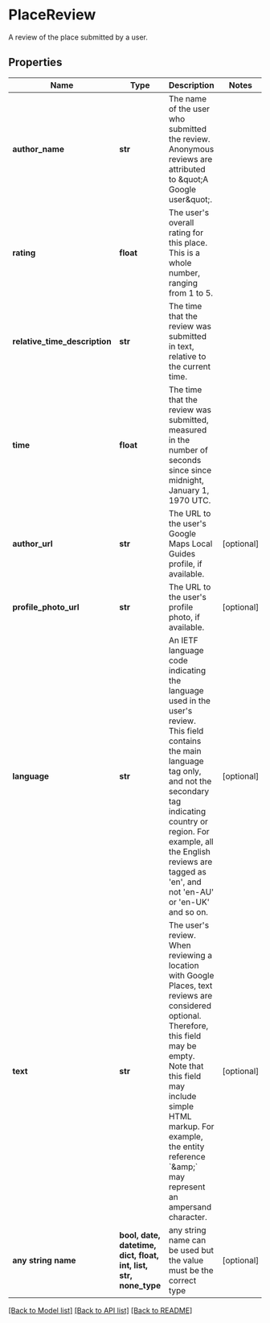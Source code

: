 # PlaceReview

A review of the place submitted by a user.

## Properties
Name | Type | Description | Notes
------------ | ------------- | ------------- | -------------
**author_name** | **str** | The name of the user who submitted the review. Anonymous reviews are attributed to \&quot;A Google user\&quot;. | 
**rating** | **float** | The user&#39;s overall rating for this place. This is a whole number, ranging from 1 to 5. | 
**relative_time_description** | **str** | The time that the review was submitted in text, relative to the current time. | 
**time** | **float** | The time that the review was submitted, measured in the number of seconds since since midnight, January 1, 1970 UTC. | 
**author_url** | **str** | The URL to the user&#39;s Google Maps Local Guides profile, if available. | [optional] 
**profile_photo_url** | **str** | The URL to the user&#39;s profile photo, if available. | [optional] 
**language** | **str** | An IETF language code indicating the language used in the user&#39;s review. This field contains the main language tag only, and not the secondary tag indicating country or region. For example, all the English reviews are tagged as &#39;en&#39;, and not &#39;en-AU&#39; or &#39;en-UK&#39; and so on. | [optional] 
**text** | **str** | The user&#39;s review. When reviewing a location with Google Places, text reviews are considered optional. Therefore, this field may be empty. Note that this field may include simple HTML markup. For example, the entity reference &#x60;&amp;amp;&#x60; may represent an ampersand character. | [optional] 
**any string name** | **bool, date, datetime, dict, float, int, list, str, none_type** | any string name can be used but the value must be the correct type | [optional]

[[Back to Model list]](../README.md#documentation-for-models) [[Back to API list]](../README.md#documentation-for-api-endpoints) [[Back to README]](../README.md)


